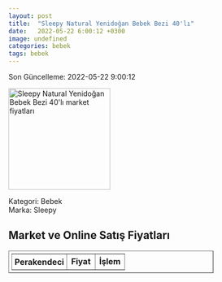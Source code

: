 ```yaml
---
layout: post
title:  "Sleepy Natural Yenidoğan Bebek Bezi 40'lı"
date:   2022-05-22 6:00:12 +0300
image: undefined
categories: bebek
tags: bebek
---
```


Son Güncelleme: 2022-05-22 9:00:12

<img src="undefined" width="200" alt="Sleepy Natural Yenidoğan Bebek Bezi 40'lı market fiyatları" />

Kategori: Bebek
<br />
Marka: Sleepy

<h2>Market ve Online Satış Fiyatları</h2>

<table border="1" style="padding: 5px;width:80%;">
  <tr>
    <td style="padding: 5px;"><strong>Perakendeci</strong></td>
    <td><strong>Fiyat</strong></td>
    <td><strong>İşlem</strong></td>
  </tr>
  
</table>
